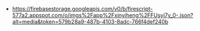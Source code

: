 - https://firebasestorage.googleapis.com/v0/b/firescript-577a2.appspot.com/o/imgs%2Fapp%2Fxinyiheng%2FFUsyj7y_0-.json?alt=media&token=579b28a9-487b-4103-8adc-766f4def240b
